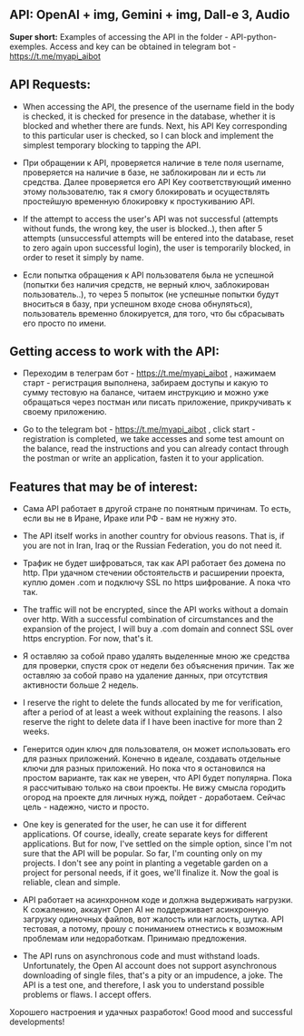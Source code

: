 ## API: OpenAI + img, Gemini + img, Dall-e 3, Audio


**Super short:** Examples of accessing the API in the folder - API-python-exemples. Access and key can be obtained in telegram bot - https://t.me/myapi_aibot



## API Requests:


- When accessing the API, the presence of the username field in the body is checked, it is checked for presence in the database, whether it is blocked and whether there are funds. Next, his API Key corresponding to this particular user is checked, so I can block and implement the simplest temporary blocking to tapping the API.

- При обращении к API, проверяется наличие в теле поля username, проверяется на наличие в базе, не заблокирован ли и есть ли средства. Далее проверяется его API Key соответствующий именно этому пользователю, так я смогу блокировать и осуществлять простейшую временную блокировку к простукиванию API.

- If the attempt to access the user's API was not successful (attempts without funds, the wrong key, the user is blocked..), then after 5 attempts (unsuccessful attempts will be entered into the database, reset to zero again upon successful login), the user is temporarily blocked, in order to reset it simply by name.

- Если попытка обращения к API пользователя была не успешной (попытки без наличия средств, не верный ключ, заблокирован пользователь..), то через 5 попыток (не успешные попытки будут вноситься в базу, при успешном входе снова обнуляться), пользователь временно блокируется, для того, что бы сбрасывать его просто по имени.



## Getting access to work with the API:

- Переходим в телеграм бот - https://t.me/myapi_aibot , нажимаем старт - регистрация выполнена, забираем доступы и какую то сумму тестовую на балансе, читаем инструкцию и можно уже обращаться через постман или писать приложение, прикручивать к своему приложению.

- Go to the telegram bot - https://t.me/myapi_aibot , click start - registration is completed, we take accesses and some test amount on the balance, read the instructions and you can already contact through the postman or write an application, fasten it to your application.



## Features that may be of interest:

- Сама API работает в другой стране по понятным причинам. То есть, если вы не в Иране, Ираке или РФ - вам не нужну это.

- The API itself works in another country for obvious reasons. That is, if you are not in Iran, Iraq or the Russian Federation, you do not need it.

- Трафик не будет шифроваться, так как API работает без домена по http. При удачном стечении обстоятельств и расширении проекта, куплю домен .com и подключу SSL по https шифрование. А пока что так.

- The traffic will not be encrypted, since the API works without a domain over http. With a successful combination of circumstances and the expansion of the project, I will buy a .com domain and connect SSL over https encryption. For now, that's it.

- Я оставляю за собой право удалять выделенные мною же средства для проверки, спустя срок от недели без объяснения причин. Так же оставляю за собой право на удаление данных, при отсутствия активности больше 2 недель.

- I reserve the right to delete the funds allocated by me for verification, after a period of at least a week without explaining the reasons. I also reserve the right to delete data if I have been inactive for more than 2 weeks.

- Генерится один ключ для пользователя, он может использовать его для разных приложений. Конечно в идеале, создавать отдельные ключи для разных приложений. Но пока что я остановился на простом варианте, так как не уверен, что API будет популярна. Пока я рассчитываю только на свои проекты. Не вижу смысла городить огород на проекте для личных нужд, пойдет - доработаем. Сейчас цель - надежно, чисто и просто.

- One key is generated for the user, he can use it for different applications. Of course, ideally, create separate keys for different applications. But for now, I've settled on the simple option, since I'm not sure that the API will be popular. So far, I'm counting only on my projects. I don't see any point in planting a vegetable garden on a project for personal needs, if it goes, we'll finalize it. Now the goal is reliable, clean and simple.

- API работает на асинхронном коде и должна выдерживать нагрузки. К сожалению, аккаунт Open AI не поддерживает асинхронную загрузку одиночных файлов, вот жалость или наглость, шутка. API тестовая, а потому, прошу с пониманием отнестись к возможным проблемам или недоработкам. Принимаю предложения.

- The API runs on asynchronous code and must withstand loads. Unfortunately, the Open AI account does not support asynchronous downloading of single files, that's a pity or an impudence, a joke. The API is a test one, and therefore, I ask you to understand possible problems or flaws. I accept offers.

Хорошего настроения и удачных разработок!
Good mood and successful developments!
